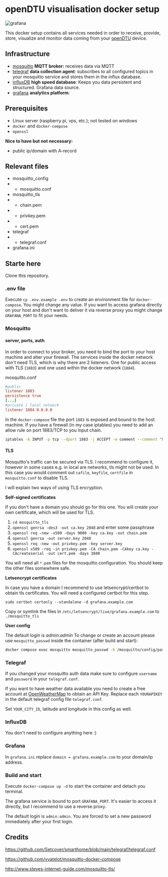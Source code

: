 # openDTU visualisation docker setup 
![grafana](https://github.com/movcmpret/opendtu-visualisation-docker/assets/43320190/4a0e25f8-e559-4233-9262-66fcad97d611)

This docker setup contains all services needed in order to receive, provide, store, visualize and monitor data coming from your [openDTU](https://github.com/tbnobody/OpenDTU) device.

## Infrastructure

- [mosquitto](https://mosquitto.org/) **MQTT broker:** receives data via MQTT
- [telegraf](https://github.com/influxdata/telegraf) **data collection agent**: subscribes to all configured topics in your mosquitto service and stores them in the influx database.
- [influxDB](https://www.influxdata.com/) **high speed database**: Keeps you data persistent and structured. Grafana data source.
- [grafana](https://grafana.com/) **analytics platform**: 

## Prerequisites

- Linux server (raspberry pi, vps, etc.); not tested on windows
- `docker` and `docker-compose`
- `openssl`

**Nice to have but not necessary:** 
- public ip/domain with A-record

## Relevant files

- mosquitto_config
- - mosquitto.conf
- mosquitto_tls
- - chain.pem
- - privkey.pem
- - cert.pem
- telegraf
- - telegraf.conf
- grafana.ini

## Starte here

Clone this repository.

### .env file

Execute `cp .env.example .env` to create an environment file for `docker-compose`.
You might change any value. If you want to access grafana directly on your host and 
don't want to deliver it via reverse proxy you might change `GRAFANA_PORT` to fit
your needs.

### Mosquitto

#### server, ports, auth

In order to connect to your broker, you need to bind the port to your
host machine and alter your firewall. The services inside the docker network don't
need TLS, which is why there are 2 listeners. One for public access with TLS (`1883`) 
and one used within the docker network (`1884`).

mosquitto.conf
```ini
#public
listener 1883
persistence true
[...]
#private / local network
listener 1884 0.0.0.0
```

In the `docker-compose` file the port `1883` is exposed and bound to the host machine.
If you have a firewall (in my case iptables) you need to add an allow rule on 
port 1883/TCP to you input chain.

```bash
iptables -A INPUT -p tcp --dport 1883 -j ACCEPT -m comment --comment "MOSQUITTO"
```

#### TLS

Mosquitto's traffic can be secured via TLS. I recommend to configure it, however 
in some cases e.g. in local are networks, tls might not be used. In this case you would
comment out `cafile`, `keyfile`, `certfile` in `mosquitto.conf` to disable TLS.

I will explain two ways of using TLS encryption. 

**Self-signed certificates** 

If you don't have a domain you should go for this one. You will create your own
certificate, which will be used for TLS.

1.  `cd mosquitto_tls`
2. `openssl genrsa -des3 -out ca.key 2048` and enter some passphrase
3. `openssl req -new -x509 -days 9000 -key ca.key -out chain.pem`
4. `openssl genrsa -out server.key 2048`
5. `openssl req -new -out privkey.pem -key server.key`
6. `openssl x509 -req -in privkey.pem -CA chain.pem -CAkey ca.key -CAcreateserial -out cert.pem -days 3600`

You will need all `*.pem` files for the mosquitto configuration. You should keep the other files somewhere safe.


**Letsencrypt certificates**

In case you have a domain I recommend to use letsencrypt/certbot to obtain tls certificates.
You will need a configured certbot for this step. 

`sudo certbot certonly --standalone -d grafana.example.com`

Copy or symlink the files in `/etc/letsencrypt/live/grafana.example.com` to `./mosquitto_tls`

**User config**

The default login is _admin:admin_ To change or create an account please use `mosquitto_passwd`
inside the container (after build and start):

```bash
docker compose exec mosquitto mosquitto_passwd -b /mosquitto/config/password.txt admin supersecretpassword1234
```

### Telegraf

If you changed your mosquitto auth data make sure to configure `username` 
and `password` in your `telegraf.conf`.  

If you want to have weather data available you need to create a free account 
at [OpenWeatherMap](https://openweathermap.org/) to obtain an API Key. Replace
each `YOURAPIKEY` in the default telegraf config file `telegraf.conf`.

Set `YOUR_CITY_ID`, latitude and longitude in this config as well.

### InfluxDB

You don't need to configure anything here :)

### Grafana

In `grafana.ini` replace `domain = grafana.example.com` to your domain/ip address.


### Build and start

Execute `docker-compose up -d` to start the container and detach you terminal.

The grafana service is bound to port `GRAFANA_PORT`. It's easier to access it directly,
but I recommend to use a reverse proxy.

The default login is `admin:admin`. You are forced to set a new password immediately 
after your first login.



## Credits

https://github.com/Setcover/smarthome/blob/main/telegraf/telegraf.conf

https://github.com/vvatelot/mosquitto-docker-compose

http://www.steves-internet-guide.com/mosquitto-tls/
